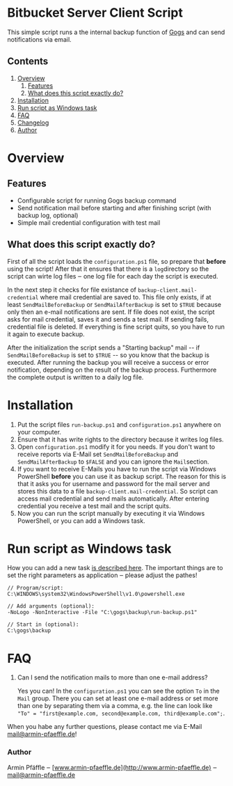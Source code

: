 Bitbucket Server Client Script
==========================

This simple script runs a the internal backup function of [Gogs](https://gogs.io/) and can send notifications via email.

## Contents

1. [Overview](#overview)
	1. [Features](#features)
	2. [What does this script exactly do?](#what-does-this-script-exactly-do)
2. [Installation](#installation)
3. [Run script as Windows task](#run-script-as-windows-task)
1. [FAQ](#faq)
1. [Changelog](https://github.com/armin-pfaeffle/gogs-backup-script/blob/master/CHANGELOG.md)
1. [Author](#author)


# Overview

## Features

* Configurable script for running Gogs backup command
* Send notification mail before starting and after finishing script (with backup log, optional)
* Simple mail credential configuration with test mail


## What does this script exactly do?

First of all the script loads the `configuration.ps1` file, so prepare that **before** using the script! After that it ensures that there is a `log`directory so the script can wirte log files ‒ one log file for each day the script is executed.

In the next step it checks for file existance of `backup-client.mail-credential` where mail credential are saved to. This file only exists, if at least `SendMailBeforeBackup` or `SendMailAfterBackup` is set to `$TRUE` because only then an e-mail notifications are sent. If file does not exist, the script asks for mail credential, saves it and sends a test mail. If sending fails, credential file is deleted. If everything is fine script quits, so you have to run it again to execute backup.

After the initialization the script sends a "Starting backup" mail -- if `SendMailBeforeBackup` is set to `$TRUE` -- so you know that the backup is executed. After running the backup you will receive a success or error notification, depending on the result of the backup process. Furthermore the complete output is written to a daily log file.


# Installation

1. Put the script files `run-backup.ps1` and `configuration.ps1` anywhere on your computer.
2. Ensure that it has write rights to the directory because it writes log files.
3. Open `configuration.ps1` modify it for you needs. If you don't want to receive reports via E-Mail set `SendMailBeforeBackup` and `SendMailAfterBackup` to `$FALSE` and you can ignore the `Mail`section.
4. If you want to receive E-Mails you have to run the script via Windows PowerShell **before** you can use it as backup script. The reason for this is that it asks you for username and password for the mail server and stores this data to a file `backup-client.mail-credential`. So script can access mail credential and send mails automatically. After entering credential you receive a test mail and the script quits.
5. Now you can run the script manually by executing it via Windows PowerShell, or you can add a Windows task.

# Run script as Windows task
How you can add a new task [is described here](http://www.sevenforums.com/tutorials/12444-task-scheduler-create-new-task.html). The important things are to set the right parameters as application ‒ please adjust the pathes!

```
// Program/script:
C:\WINDOWS\system32\WindowsPowerShell\v1.0\powershell.exe

// Add arguments (optional):
-NoLogo -NonInteractive -File "C:\gogs\backup\run-backup.ps1"

// Start in (optional):
C:\gogs\backup
```


# FAQ

1. Can I send the notification mails to more than one e-mail address?

    Yes you can! In the `configuration.ps1` you can see the option `To` in the `Mail` group. There you can set at least one e-mail address or set more than one by separating them via a comma, e.g. the line can look like `"To" = "first@example.com, second@example.com, third@example.com";`.


When you habe any further questions, please contact me via E-Mail [mail@armin-pfaeffle.de](mailto:mail@armin-pfaeffle.de)!


### Author

Armin Pfäffle ‒ [www.armin-pfaeffle.de](http://www.armin-pfaeffle.de) ‒ [mail@armin-pfaeffle.de](mailto:mail@armin-pfaeffle.de)
